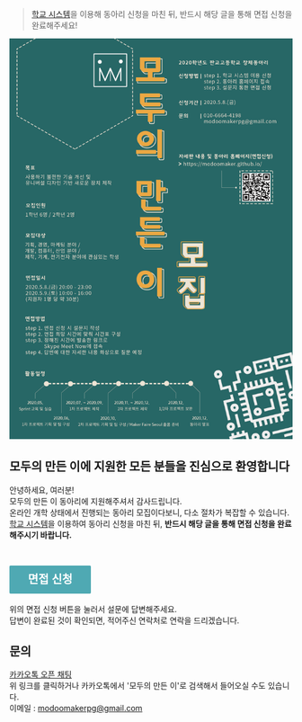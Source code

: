 > [학교 시스템](https://pangyo.schm.co.kr)을 이용해 동아리 신청을 마친 뒤, 반드시 해당 글을 통해 면접 신청을 완료해주세요!

<!-- more -->

![1](https://github.com/ModooMaker/ModooMaker.github.io/blob/master/_posts/introimg/%ED%8F%AC%EC%8A%A4%ED%84%B0%20v2.png?raw=true)

모두의 만든 이에 지원한 모든 분들을 진심으로 환영합니다
-------------------------------------------------------

안녕하세요, 여러분!  
모두의 만든 이 동아리에 지원해주셔서 감사드립니다.  
온라인 개학 상태에서 진행되는 동아리 모집이다보니, 다소 절차가 복잡할 수 있습니다.  
[학교 시스템](https://pangyo.schm.co.kr)을 이용하여 동아리 신청을 마친 뒤, **반드시 해당 글을 통해 면접 신청을 완료해주시기 바랍니다.**

<br>

<a class="typeform-share button" href="https://junyeollee.typeform.com/to/WoczAp" data-mode="popup" style="display:inline-block;text-decoration:none;background-color:#4FA9B3;color:white;cursor:pointer;font-family:Helvetica,Arial,sans-serif;font-size:20px;line-height:50px;text-align:center;margin:0;height:50px;padding:0px 33px;border-radius:2px;max-width:100%;white-space:nowrap;overflow:hidden;text-overflow:ellipsis;font-weight:bold;-webkit-font-smoothing:antialiased;-moz-osx-font-smoothing:grayscale;" target="_blank">면접 신청 </a> <script> (function() { var qs,js,q,s,d=document, gi=d.getElementById, ce=d.createElement, gt=d.getElementsByTagName, id="typef_orm_share", b="https://embed.typeform.com/"; if(!gi.call(d,id)){ js=ce.call(d,"script"); js.id=id; js.src=b+"embed.js"; q=gt.call(d,"script")[0]; q.parentNode.insertBefore(js,q) } })() </script>

위의 면접 신청 버튼을 눌러서 설문에 답변해주세요.  
답변이 완료된 것이 확인되면, 적어주신 연락처로 연락을 드리겠습니다.

문의
----

[카카오톡 오픈 채팅](https://open.kakao.com/o/sziX2mac)  
위 링크를 클릭하거나 카카오톡에서 '모두의 만든 이'로 검색해서 들어오실 수도 있습니다.  
이메일 : modoomakerpg@gmail.com
